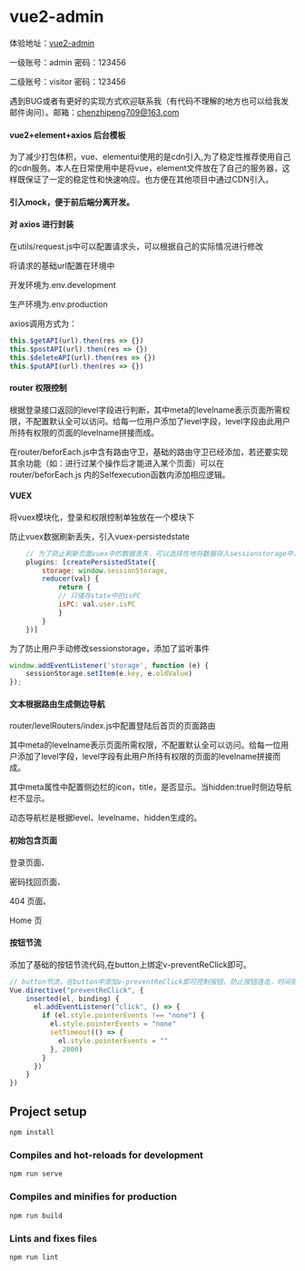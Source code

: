 # vue2-admin

体验地址：[vue2-admin](http://chenzp.club)

一级账号：admin 密码：123456

二级账号：visitor  密码：123456

遇到BUG或者有更好的实现方式欢迎联系我（有代码不理解的地方也可以给我发邮件询问）。邮箱：chenzhipeng709@163.com

#### vue2+element+axios 后台模板

为了减少打包体积，vue、elementui使用的是cdn引入,为了稳定性推荐使用自己的cdn服务。本人在日常使用中是将vue，element文件放在了自己的服务器，这样既保证了一定的稳定性和快速响应。也方便在其他项目中通过CDN引入。

#### 引入mock，便于前后端分离开发。

#### 对 axios 进行封装

在utils/request.js中可以配置请求头，可以根据自己的实际情况进行修改

将请求的基础url配置在环境中

开发环境为.env.development

生产环境为.env.production

axios调用方式为：

```JavaScript
this.$getAPI(url).then(res => {})
this.$postAPI(url).then(res => {})
this.$deleteAPI(url).then(res => {})
this.$putAPI(url).then(res => {})
```


#### router 权限控制

根据登录接口返回的level字段进行判断，其中meta的levelname表示页面所需权限，不配置默认全可以访问。给每一位用户添加了level字段，level字段由此用户所持有权限的页面的levelname拼接而成。

在router/beforEach.js中含有路由守卫，基础的路由守卫已经添加，若还要实现其余功能（如：进行过某个操作后才能进入某个页面）可以在router/beforEach.js 内的Selfexecution函数内添加相应逻辑。

#### VUEX

将vuex模块化，登录和权限控制单独放在一个模块下

防止vuex数据刷新丢失，引入vuex-persistedstate

```JavaScript
    // 为了防止刷新页面vuex中的数据丢失，可以选择性地将数据存入sessionstorage中，防止丢失
    plugins: [createPersistedState({
        storage: window.sessionStorage,
        reducer(val) {
            return {
            // 只储存state中的isPC
            isPC: val.user.isPC
            }
        }
    })]
```


为了防止用户手动修改sessionstorage，添加了监听事件

```JavaScript
window.addEventListener('storage', function (e) {
    sessionStorage.setItem(e.key, e.oldValue)
});
```




#### 文本根据路由生成侧边导航

router/levelRouters/index.js中配置登陆后首页的页面路由

其中meta的levelname表示页面所需权限，不配置默认全可以访问。给每一位用户添加了level字段，level字段有此用户所持有权限的页面的levelname拼接而成。

其中meta属性中配置侧边栏的icon，title，是否显示。当hidden:true时侧边导航栏不显示。

动态导航栏是根据level、levelname、hidden生成的。

#### 初始包含页面

登录页面、

密码找回页面、

404 页面、

Home 页

#### 按钮节流

添加了基础的按钮节流代码,在button上绑定v-preventReClick即可。

```JavaScript
// button节流，在button中添加v-preventReClick即可控制按钮，防止按钮连击，时间限制2s
Vue.directive("preventReClick", {
    inserted(el, binding) {
      el.addEventListener("click", () => {
        if (el.style.pointerEvents !== "none") {
          el.style.pointerEvents = "none"
          setTimeout(() => {
            el.style.pointerEvents = ""
          }, 2000)
        }
      })
    }
})
```

## Project setup

```
npm install
```


### Compiles and hot-reloads for development

```
npm run serve
```


### Compiles and minifies for production

```
npm run build
```


### Lints and fixes files

```
npm run lint
```
